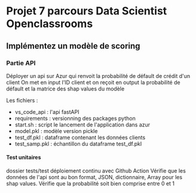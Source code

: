 # Projet 7 parcours Data Scientist Openclassrooms
## Implémentez un modèle de scoring
### Partie API 

Déployer un api sur Azur qui renvoit la probabilité de défault de crédit d'un client
On met en input l'ID client et on reçoit en output la probabilité de défault et la matrice des shap values du modèle

Les fichiers : 
- vs_code_api : l'api fastAPI
- requirements : versionning des packages python
- start.sh : script le lancement de l'application dans azur
- model.pkl : modèle version pickle 
- test_df.pkl : dataframe contenant les données clients
- test_samp.pkl : échantillon du dataframe test_df.pkl

#### Test unitaires 
dossier tests/test
déploiement continu avec Github Action
Vérifie que les données de l'api sont au bon format, JSON, dictionnaire, Array pour les shap values.
Vérifie que la probabilité soit bien comprise entre 0 et 1
